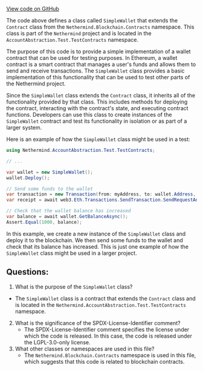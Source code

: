 [View code on GitHub](https://github.com/nethermindeth/nethermind/Nethermind.AccountAbstraction.Test/TestContracts/SimpleWallet.cs)

The code above defines a class called `SimpleWallet` that extends the `Contract` class from the `Nethermind.Blockchain.Contracts` namespace. This class is part of the `Nethermind` project and is located in the `AccountAbstraction.Test.TestContracts` namespace.

The purpose of this code is to provide a simple implementation of a wallet contract that can be used for testing purposes. In Ethereum, a wallet contract is a smart contract that manages a user's funds and allows them to send and receive transactions. The `SimpleWallet` class provides a basic implementation of this functionality that can be used to test other parts of the Nethermind project.

Since the `SimpleWallet` class extends the `Contract` class, it inherits all of the functionality provided by that class. This includes methods for deploying the contract, interacting with the contract's state, and executing contract functions. Developers can use this class to create instances of the `SimpleWallet` contract and test its functionality in isolation or as part of a larger system.

Here is an example of how the `SimpleWallet` class might be used in a test:

```csharp
using Nethermind.AccountAbstraction.Test.TestContracts;

// ...

var wallet = new SimpleWallet();
wallet.Deploy();

// Send some funds to the wallet
var transaction = new Transaction(from: myAddress, to: wallet.Address, value: 1000);
var receipt = await web3.Eth.Transactions.SendTransaction.SendRequestAndWaitForReceiptAsync(transaction);

// Check that the wallet balance has increased
var balance = await wallet.GetBalanceAsync();
Assert.Equal(1000, balance);
```

In this example, we create a new instance of the `SimpleWallet` class and deploy it to the blockchain. We then send some funds to the wallet and check that its balance has increased. This is just one example of how the `SimpleWallet` class might be used in a larger project.
## Questions: 
 1. What is the purpose of the `SimpleWallet` class?
   - The `SimpleWallet` class is a contract that extends the `Contract` class and is located in the `Nethermind.AccountAbstraction.Test.TestContracts` namespace.
2. What is the significance of the SPDX-License-Identifier comment?
   - The SPDX-License-Identifier comment specifies the license under which the code is released. In this case, the code is released under the LGPL-3.0-only license.
3. What other classes or namespaces are used in this file?
   - The `Nethermind.Blockchain.Contracts` namespace is used in this file, which suggests that this code is related to blockchain contracts.